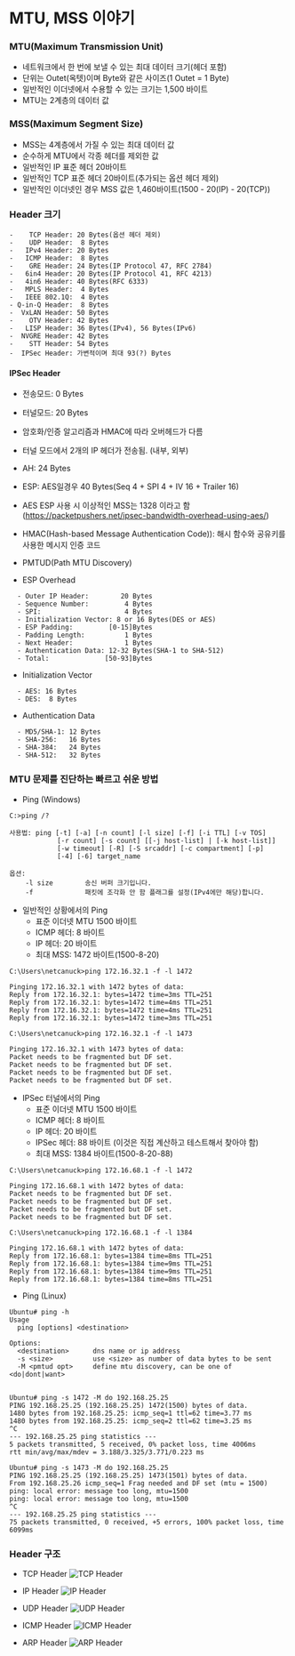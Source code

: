 # MTU, MSS 이야기
### MTU(Maximum Transmission Unit)
- 네트워크에서 한 번에 보낼 수 있는 최대 데이터 크기(헤더 포함)
- 단위는 Outet(옥텟)이며 Byte와 같은 사이즈(1 Outet = 1 Byte)
- 일반적인 이더넷에서 수용할 수 있는 크기는 1,500 바이트
- MTU는 2계층의 데이터 값

### MSS(Maximum Segment Size)
- MSS는 4계층에서 가질 수 있는 최대 데이터 값
- 순수하게 MTU에서 각종 헤더를 제외한 값
- 일반적인 IP 표준 헤더 20바이트
- 일반적인 TCP 표준 헤더 20바이트(추가되는 옵션 헤더 제외)
- 일반적인 이더넷인 경우 MSS 값은 1,460바이트(1500 - 20(IP) - 20(TCP))

### Header 크기
```
-    TCP Header: 20 Bytes(옵션 헤더 제외)
-    UDP Header:  8 Bytes
-   IPv4 Header: 20 Bytes
-   ICMP Header:  8 Bytes
-    GRE Header: 24 Bytes(IP Protocol 47, RFC 2784)
-   6in4 Header: 20 Bytes(IP Protocol 41, RFC 4213)
-   4in6 Header: 40 Bytes(RFC 6333)
-   MPLS Header:  4 Bytes
-   IEEE 802.1Q:  4 Bytes
- Q-in-Q Header:  8 Bytes
-  VxLAN Header: 50 Bytes
-    OTV Header: 42 Bytes
-   LISP Header: 36 Bytes(IPv4), 56 Bytes(IPv6)
-  NVGRE Header: 42 Bytes
-    STT Header: 54 Bytes
-  IPSec Header: 가변적이며 최대 93(?) Bytes
```

#### IPSec Header
- 전송모드: 0 Bytes
- 터널모드: 20 Bytes
- 암호화/인증 알고리즘과 HMAC에 따라 오버헤드가 다름
- 터널 모드에서 2개의 IP 헤더가 전송됨. (내부, 외부)
- AH: 24 Bytes
- ESP: AES일경우 40 Bytes(Seq 4 + SPI 4 + IV 16 + Trailer 16)
- AES ESP 사용 시 이상적인 MSS는 1328 이라고 함(https://packetpushers.net/ipsec-bandwidth-overhead-using-aes/)
- HMAC(Hash-based Message Authentication Code)): 해시 함수와 공유키를 사용한 메시지 인증 코드
- PMTUD(Path MTU Discovery)

- ESP Overhead
```
  - Outer IP Header:        20 Bytes
  - Sequence Number:         4 Bytes
  - SPI:                     4 Bytes
  - Initialization Vector: 8 or 16 Bytes(DES or AES)
  - ESP Padding:         [0-15]Bytes
  - Padding Length:          1 Bytes
  - Next Header:             1 Bytes
  - Authentication Data: 12-32 Bytes(SHA-1 to SHA-512)
  - Total:              [50-93]Bytes
```
- Initialization Vector
```
  - AES: 16 Bytes
  - DES:  8 Bytes
```
- Authentication Data
```
  - MD5/SHA-1: 12 Bytes
  - SHA-256:   16 Bytes
  - SHA-384:   24 Bytes
  - SHA-512:   32 Bytes
```

### MTU 문제를 진단하는 빠르고 쉬운 방법
- Ping (Windows)
```
C:>ping /?

사용법: ping [-t] [-a] [-n count] [-l size] [-f] [-i TTL] [-v TOS]
            [-r count] [-s count] [[-j host-list] | [-k host-list]]
            [-w timeout] [-R] [-S srcaddr] [-c compartment] [-p]
            [-4] [-6] target_name

옵션:
    -l size        송신 버퍼 크기입니다.
    -f             패킷에 조각화 안 함 플래그를 설정(IPv4에만 해당)합니다.
```
- 일반적인 상황에서의 Ping
  - 표준 이더넷 MTU 1500 바이트
  - ICMP 헤더: 8 바이트
  - IP 헤더: 20 바이트
  - 최대 MSS: 1472 바이트(1500-8-20)
```
C:\Users\netcanuck>ping 172.16.32.1 -f -l 1472

Pinging 172.16.32.1 with 1472 bytes of data:
Reply from 172.16.32.1: bytes=1472 time=3ms TTL=251
Reply from 172.16.32.1: bytes=1472 time=4ms TTL=251
Reply from 172.16.32.1: bytes=1472 time=4ms TTL=251
Reply from 172.16.32.1: bytes=1472 time=3ms TTL=251

C:\Users\netcanuck>ping 172.16.32.1 -f -l 1473

Pinging 172.16.32.1 with 1473 bytes of data:
Packet needs to be fragmented but DF set.
Packet needs to be fragmented but DF set.
Packet needs to be fragmented but DF set.
Packet needs to be fragmented but DF set.
```
- IPSec 터널에서의 Ping
  - 표준 이더넷 MTU 1500 바이트
  - ICMP 헤더: 8 바이트
  - IP 헤더: 20 바이트
  - IPSec 헤더: 88 바이트 (이것은 직접 계산하고 테스트해서 찾아야 함)
  - 최대 MSS: 1384 바이트(1500-8-20-88)
```
C:\Users\netcanuck>ping 172.16.68.1 -f -l 1472

Pinging 172.16.68.1 with 1472 bytes of data:
Packet needs to be fragmented but DF set.
Packet needs to be fragmented but DF set.
Packet needs to be fragmented but DF set.
Packet needs to be fragmented but DF set.

C:\Users\netcanuck>ping 172.16.68.1 -f -l 1384

Pinging 172.16.68.1 with 1472 bytes of data:
Reply from 172.16.68.1: bytes=1384 time=8ms TTL=251
Reply from 172.16.68.1: bytes=1384 time=9ms TTL=251
Reply from 172.16.68.1: bytes=1384 time=9ms TTL=251
Reply from 172.16.68.1: bytes=1384 time=8ms TTL=251
```
- Ping (Linux)
```
Ubuntu# ping -h
Usage
  ping [options] <destination>

Options:
  <destination>      dns name or ip address
  -s <size>          use <size> as number of data bytes to be sent
  -M <pmtud opt>     define mtu discovery, can be one of <do|dont|want>


Ubuntu# ping -s 1472 -M do 192.168.25.25
PING 192.168.25.25 (192.168.25.25) 1472(1500) bytes of data.
1480 bytes from 192.168.25.25: icmp_seq=1 ttl=62 time=3.77 ms
1480 bytes from 192.168.25.25: icmp_seq=2 ttl=62 time=3.25 ms
^C
--- 192.168.25.25 ping statistics ---
5 packets transmitted, 5 received, 0% packet loss, time 4006ms
rtt min/avg/max/mdev = 3.188/3.325/3.771/0.223 ms

Ubuntu# ping -s 1473 -M do 192.168.25.25
PING 192.168.25.25 (192.168.25.25) 1473(1501) bytes of data.
From 192.168.25.26 icmp_seq=1 Frag needed and DF set (mtu = 1500)
ping: local error: message too long, mtu=1500
ping: local error: message too long, mtu=1500
^C
--- 192.168.25.25 ping statistics ---
75 packets transmitted, 0 received, +5 errors, 100% packet loss, time 6099ms
```

### Header 구조
- TCP Header
![TCP Header](./img/tcp_header.png "TCP Header")

- IP Header
![IP Header](./img/ip_header.png "IP Header")

- UDP Header
![UDP Header](./img/udp_header.png "UDP Header")

- ICMP Header
![ICMP Header](./img/icmp_header.png "ICMP Header")

- ARP Header
![ARP Header](./img/arp_header.jpg "ARP Header")
